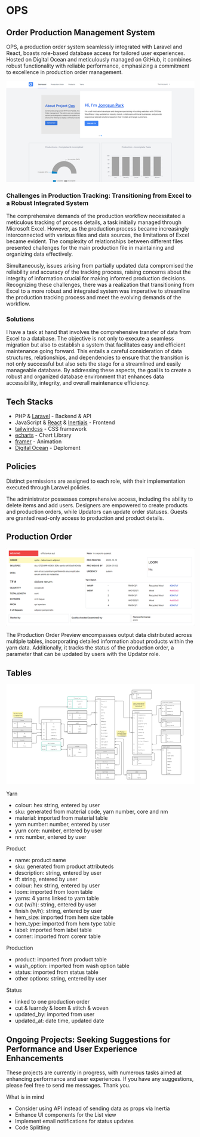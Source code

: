 # OPS

## Order Production Management System

OPS, a production order system seamlessly integrated with Laravel and React, boasts role-based database access for tailored user experiences. Hosted on Digital Ocean and meticulously managed on GitHub, it combines robust functionality with reliable performance, emphasizing a commitment to excellence in production order management.

![OPS Dashboard Preview](./public/ops_dashboard_preview.png)

### Challenges in Production Tracking: Transitioning from Excel to a Robust Integrated System

The comprehensive demands of the production workflow necessitated a meticulous tracking of process details, a task initially managed through Microsoft Excel. However, as the production process became increasingly interconnected with various files and data sources, the limitations of Excel became evident. The complexity of relationships between different files presented challenges for the main production file in maintaining and organizing data effectively.

Simultaneously, issues arising from partially updated data compromised the reliability and accuracy of the tracking process, raising concerns about the integrity of information crucial for making informed production decisions. Recognizing these challenges, there was a realization that transitioning from Excel to a more robust and integrated system was imperative to streamline the production tracking process and meet the evolving demands of the workflow.

### Solutions

I have a task at hand that involves the comprehensive transfer of data from Excel to a database. The objective is not only to execute a seamless migration but also to establish a system that facilitates easy and efficient maintenance going forward. This entails a careful consideration of data structures, relationships, and dependencies to ensure that the transition is not only successful but also sets the stage for a streamlined and easily manageable database. By addressing these aspects, the goal is to create a robust and organized database environment that enhances data accessibility, integrity, and overall maintenance efficiency.

## Tech Stacks

- PHP & [Laravel](https://laravel.com/docs/10.x/) - Backend & API
- JavaScript & [React](https://react.dev/) & [Inertiajs](https://inertiajs.com/) - Frontend
- [tailwindcss](https://tailwindcss.com/) - CSS framework
- [echarts](https://echarts.apache.org/en/index.html) - Chart Library
- [framer](https://www.framer.com/) - Animation
- [Digital Ocean](https://try.digitalocean.com/) - Deploment

## Policies

Distinct permissions are assigned to each role, with their implementation executed through Laravel policies.

The administrator possesses comprehensive access, including the ability to delete items and add users. Designers are empowered to create products and production orders, while Updators can update order statuses. Guests are granted read-only access to production and product details.

## Production Order

![Production Order Preview](./public/production_order_preview.png)

The Production Order Preview encompasses output data distributed across multiple tables, incorporating detailed information about products within the yarn data. Additionally, it tracks the status of the production order, a parameter that can be updated by users with the Updator role.

## Tables

![OPS ERD](./public/ops_erd.png)

Yarn

- colour: hex string, entered by user
- sku: generated from material code, yarn number, core and nm
- material: imported from material table
- yarn number: number, entered by user
- yurn core: number, entered by user
- nm: number, entered by user

Product

- name: product name
- sku: generated from product attributeds
- description: string, entered by user
- tf: string, entered by user
- colour: hex string, entered by user
- loom: imported from loom table
- yarns: 4 yarns linked to yarn table
- cut (w/h): string, entered by user
- finish (w/h): string, entered by user
- hem_size: imported from hem size table
- hem_type: imported from hem type table
- label: imported from label table
- corner: imported from corenr table

Production

- product: imported from product table
- wash_option: imported from wash option table
- status: imported from status table
- other options: string, entered by user

Status

- linked to one production order
- cut & luarndy & loom & stitch & woven
- updated_by: imported from user
- updated_at: date time, updated date

## Ongoing Projects: Seeking Suggestions for Performance and User Experience Enhancements

These projects are currently in progress, with numerous tasks aimed at enhancing performance and user experiences. If you have any suggestions, please feel free to send me messages. Thank you.

What is in mind

- Consider using API instead of sending data as props via Inertia
- Enhance UI components for the List view
- Implement email notifications for status updates
- Code Splitting
